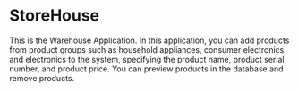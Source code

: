 # StoreHouse
This is the Warehouse Application. In this application, you can add products from product groups such as 
household appliances, consumer electronics, and electronics to the system, specifying the product name, 
product serial number, and product price. 
You can preview products in the database and remove products.